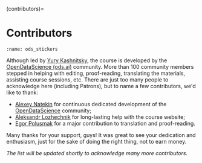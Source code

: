 (contributors)=

# Contributors

```{figure} /_static/img/ods_stickers.jpg
:name: ods_stickers
```

Although led by [Yury Kashnitsky](https://yorko.github.io/), the course is developed by the [OpenDataScience (ods.ai)](https://ods.ai) community. More than 100 community members stepped in helping with editing, proof-reading, translating the materials, assisting course sessions, etc. There are just too many people to acknowledge here (including Patrons), but to name a few contributors, we'd like to thank:

 - [Alexey Natekin](https://www.linkedin.com/in/natekin/) for continuous dedicated development of the [OpenDataScience](https://ods.ai) community;
 - [Aleksandr Lozhechnik](https://www.linkedin.com/in/aleksandr-lozhechnik-40021263/) for long-lasting help with the course website;
 - [Egor Polusmak](https://www.linkedin.com/in/egor-polusmak/?originalSubdomain=ru) for a major contribution to translation and proof-reading.

 Many thanks for your support, guys! It was great to see your dedication and enthusiasm, just for the sake of doing the right thing, not to earn money.

 _The list will be updated shortly to acknowledge many more contributors._
